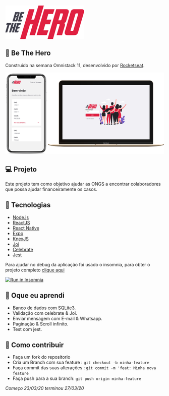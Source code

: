 ![Be-the-hero](./.github/assets/logo.png)

## 👊 Be The Hero
Construido na semana Omnistack 11, desenvolvido por [Rocketseat](https://rocketseat.com.br/).

![BetheHero](./.github/assets/backGround_BeTheHero.jpg)

## 💻 Projeto

Este projeto tem como objetivo ajudar as ONGS a encontrar colaboradores que possa ajudar financeiramente os casos.

## 🦾 Tecnologias

* [Node.js](https://nodejs.org/en/)
* [ReactJS](https://reactjs.org/)
* [React Native](https://reactnative.dev/)
* [Expo](https://expo.io/)
* [KnexJS](http://knexjs.org/)
* [Joi](https://hapi.dev/module/joi/)
* [Celebrate](https://github.com/arb/celebrate#readme)
* [Jest](https://jestjs.io/)


Para ajudar no debug da aplicação foi usado o insomnia, para obter o projeto completo [clique aqui](https://insomnia.rest/run/?label=OmniStack11&uri=https%3A%2F%2Fraw.githubusercontent.com%2FDenisMedeirosSDK%2FOmniStack_11%2Fmaster%2F.github%2FInsomnia_OmniStack_11.json")

<a href="https://insomnia.rest/run/?label=OmniStack11&uri=https%3A%2F%2Fraw.githubusercontent.com%2FDenisMedeirosSDK%2FOmniStack_11%2Fmaster%2F.github%2FInsomnia_OmniStack_11.json" target="_blank"><img src="https://insomnia.rest/images/run.svg" alt="Run in Insomnia"></a>

## 🤯 Oque eu aprendi

* Banco de dados com SQLite3.
* Validação com celebrate & Joi.
* Enviar mensagem com E-mail & Whatsapp.
* Paginação & Scroll infinito.
* Test com jest.

## 🔧 Como contribuir

* Faça um fork do repositorio
* Cria um Branch com sua feature : ```git checkout -b minha-feature```
* Faça commit das suas alterações : ```git commit -m 'feat: Minha nova feature```
* Faça push para a sua branch: ```git push origin minha-feature ```


*Começo 23/03/20 terminou 27/03/20*
